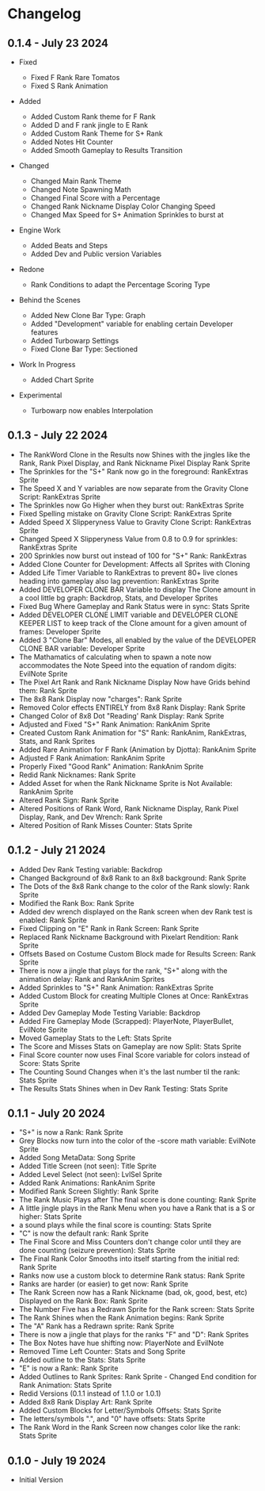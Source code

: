 # Changelog

## 0.1.4 - July 23 2024
- Fixed
  - Fixed F Rank Rare Tomatos
  - Fixed S Rank Animation

- Added
  - Added Custom Rank theme for F Rank
  - Added D and F rank jingle to E Rank
  - Added Custom Rank Theme for S+ Rank
  - Added Notes Hit Counter
  - Added Smooth Gameplay to Results Transition

- Changed
  - Changed Main Rank Theme
  - Changed Note Spawning Math
  - Changed Final Score with a Percentage
  - Changed Rank Nickname Display Color Changing Speed
  - Changed Max Speed for S+ Animation Sprinkles to burst at

- Engine Work
  - Added Beats and Steps
  - Added Dev and Public version Variables

- Redone
  - Rank Conditions to adapt the Percentage Scoring Type

- Behind the Scenes
  - Added New Clone Bar Type: Graph
  - Added "Development" variable for enabling certain Developer features
  - Added Turbowarp Settings
  - Fixed Clone Bar Type: Sectioned

- Work In Progress
  - Added Chart Sprite

- Experimental
  - Turbowarp now enables Interpolation

## 0.1.3 - July 22 2024
- The RankWord Clone in the Results now Shines with the jingles like the Rank, Rank Pixel Display, and Rank Nickname Pixel Display Rank Sprite
- The Sprinkles for the "S+" Rank now go in the foreground: RankExtras Sprite
- The Speed X and Y variables are now separate from the Gravity Clone Script: RankExtras Sprite
- The Sprinkles now Go Higher when they burst out: RankExtras Sprite
- Fixed Spelling mistake on Gravity Clone Script: RankExtras Sprite
- Added Speed X Slipperyness Value to Gravity Clone Script: RankExtras Sprite
- Changed Speed X Slipperyness Value from 0.8 to 0.9 for sprinkles: RankExtras Sprite
- 200 Sprinkles now burst out instead of 100 for "S+" Rank: RankExtras 
- Added Clone Counter for Development: Affects all Sprites with Cloning
- Added Life Timer Variable to RankExtras to prevent 80+ live clones heading into gameplay also lag prevention: RankExtras Sprite
- Added DEVELOPER CLONE BAR Variable to display The Clone amount in a cool little bg graph: Backdrop, Stats, and Developer Sprites
- Fixed Bug Where Gameplay and Rank Status were in sync: Stats Sprite
- Added DEVELOPER CLONE LIMIT variable and DEVELOPER CLONE KEEPER LIST to keep track of the Clone amount for a given amount of frames: Developer Sprite
- Added 3 "Clone Bar" Modes, all enabled by the value of the DEVELOPER CLONE BAR variable: Developer Sprite
- The Mathamatics of calculating when to spawn a note now accommodates the Note Speed into the equation of random digits: EvilNote Sprite
- The Pixel Art Rank and Rank Nickname Display Now have Grids behind them: Rank Sprite
- The 8x8 Rank Display now "charges": Rank Sprite
- Removed Color effects ENTIRELY from 8x8 Rank Display: Rank Sprite
- Changed Color of 8x8 Dot "Reading' Rank Display: Rank Sprite
- Adjusted and Fixed "S+" Rank Animation: RankAnim Sprite
- Created Custom Rank Animation for "S" Rank: RankAnim, RankExtras, Stats, and Rank Sprites
- Added Rare Animation for F Rank (Animation by Djotta): RankAnim Sprite
- Adjusted F Rank Animation: RankAnim Sprite
- Properly Fixed "Good Rank" Animation: RankAnim Sprite
- Redid Rank Nicknames: Rank Sprite
- Added Asset for when the Rank Nickname Sprite is Not Available: RankAnim Sprite
- Altered Rank Sign: Rank Sprite
- Altered Positions of Rank Word, Rank Nickname Display, Rank Pixel Display, Rank, and Dev Wrench: Rank Sprite
- Altered Position of Rank Misses Counter: Stats Sprite

## 0.1.2 - July 21 2024

- Added Dev Rank Testing variable: Backdrop
- Changed Background of 8x8 Rank to an 8x8 background: Rank Sprite
- The Dots of the 8x8 Rank change to the color of the Rank slowly: Rank Sprite
- Modified the Rank Box: Rank Sprite
- Added dev wrench displayed on the Rank screen when dev Rank test is enabled: Rank Sprite
- Fixed Clipping on "E" Rank in Rank Screen: Rank Sprite
- Replaced Rank Nickname Background with Pixelart Rendition: Rank Sprite
- Offsets Based on Costume Custom Block made for Results Screen: Rank Sprite
- There is now a jingle that plays for the rank, "S+" along with the animation delay: Rank and RankAnim Sprites
- Added Sprinkles to "S+" Rank Animation: RankExtras Sprite
- Added Custom Block for creating Multiple Clones at Once: RankExtras Sprite
- Added Dev Gameplay Mode Testing Variable: Backdrop
- Added Fire Gameplay Mode (Scrapped): PlayerNote, PlayerBullet, EvilNote Sprite
- Moved Gameplay Stats to the Left: Stats Sprite
- The Score and Misses Stats on Gameplay are now Split: Stats Sprite
- Final Score counter now uses Final Score variable for colors instead of Score: Stats Sprite
- The Counting Sound Changes when it's the last number til the rank: Stats Sprite
- The Results Stats Shines when in Dev Rank Testing: Stats Sprite

## 0.1.1 - July 20 2024 

- "S+" is now a Rank: Rank Sprite
- Grey Blocks now turn into the color of the -score math variable: EvilNote Sprite
- Added Song MetaData: Song Sprite 
- Added Title Screen (not seen): Title Sprite 
- Added Level Select (not seen): LvlSel Sprite 
- Added Rank Animations: RankAnim Sprite
- Modified Rank Screen Slightly: Rank Sprite
- The Rank Music Plays after The final score is done counting: Rank Sprite
- A little jingle plays in the Rank Menu when you have a Rank that is a S or higher: Stats Sprite
- a sound plays while the final score is counting: Stats Sprite
- "C" is now the default rank: Rank Sprite
- The Final Score and Miss Counters don't change color until they are done counting (seizure prevention): Stats Sprite
- The Final Rank Color Smooths into itself starting from the initial red: Rank Sprite
- Ranks now use a custom block to determine Rank status: Rank Sprite
- Ranks are harder (or easier) to get now: Rank Sprite
- The Rank Screen now has a Rank Nickname (bad, ok, good, best, etc) Displayed on the Rank Box: Rank Sprite
- The Number Five has a Redrawn Sprite for the Rank screen: Stats Sprite
- The Rank Shines when the Rank Animation begins: Rank Sprite
- The "A" Rank has a Redrawn sprite: Rank Sprite
- There is now a jingle that plays for the ranks "F" and "D": Rank Sprites
- The Box Notes have hue shifting now: PlayerNote and EvilNote
- Removed Time Left Counter: Stats and Song Sprite
- Added outline to the Stats: Stats Sprite
- "E" is now a Rank: Rank Sprite
- Added Outlines to Rank Sprites: Rank Sprite - Changed End condition for Rank Animation: Stats Sprite
- Redid Versions (0.1.1 instead of 1.1.0 or 1.0.1)
- Added 8x8 Rank Display Art: Rank Sprite
- Added Custom Blocks for Letter/Symbols Offsets: Stats Sprite
- The letters/symbols ".", and "0" have offsets: Stats Sprite
- The Rank Word in the Rank Screen now changes color like the rank: Stats Sprite

## 0.1.0 - July 19 2024
- Initial Version
